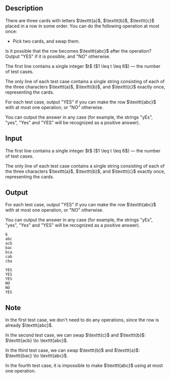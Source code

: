 ## Description

<div><p>There are three cards with letters $\texttt{a}$, $\texttt{b}$, $\texttt{c}$ placed in a row in some order. You can do the following operation <span class="tex-font-style-bf">at most once</span>: </p><ul> <li> Pick two cards, and swap them. </li></ul> Is it possible that the row becomes $\texttt{abc}$ after the operation? Output "<span class="tex-font-style-tt">YES</span>" if it is possible, and "<span class="tex-font-style-tt">NO</span>" otherwise.</div><div class="input-specification"><p>The first line contains a single integer $t$ ($1 \leq t \leq 6$)&nbsp;— the number of test cases.</p><p>The only line of each test case contains a single string consisting of each of the three characters $\texttt{a}$, $\texttt{b}$, and $\texttt{c}$ exactly once, representing the cards.</p></div><div class="output-specification"><p>For each test case, output "<span class="tex-font-style-tt">YES</span>" if you can make the row $\texttt{abc}$ with at most one operation, or "<span class="tex-font-style-tt">NO</span>" otherwise.</p><p>You can output the answer in any case (for example, the strings "<span class="tex-font-style-tt">yEs</span>", "<span class="tex-font-style-tt">yes</span>", "<span class="tex-font-style-tt">Yes</span>" and "<span class="tex-font-style-tt">YES</span>" will be recognized as a positive answer).</p></div>

## Input

<p>The first line contains a single integer $t$ ($1 \leq t \leq 6$)&nbsp;— the number of test cases.</p><p>The only line of each test case contains a single string consisting of each of the three characters $\texttt{a}$, $\texttt{b}$, and $\texttt{c}$ exactly once, representing the cards.</p>

## Output

<p>For each test case, output "<span class="tex-font-style-tt">YES</span>" if you can make the row $\texttt{abc}$ with at most one operation, or "<span class="tex-font-style-tt">NO</span>" otherwise.</p><p>You can output the answer in any case (for example, the strings "<span class="tex-font-style-tt">yEs</span>", "<span class="tex-font-style-tt">yes</span>", "<span class="tex-font-style-tt">Yes</span>" and "<span class="tex-font-style-tt">YES</span>" will be recognized as a positive answer).</p>





```input1|2,4,6
6
abc
acb
bac
bca
cab
cba
```




```output1
YES
YES
YES
NO
NO
YES
```



## Note

<p>In the first test case, we don't need to do any operations, since the row is already $\texttt{abc}$.</p><p>In the second test case, we can swap $\texttt{c}$ and $\texttt{b}$: $\texttt{acb} \to \texttt{abc}$.</p><p>In the third test case, we can swap $\texttt{b}$ and $\texttt{a}$: $\texttt{bac} \to \texttt{abc}$.</p><p>In the fourth test case, it is impossible to make $\texttt{abc}$ using <span class="tex-font-style-bf">at most one</span> operation.</p>
